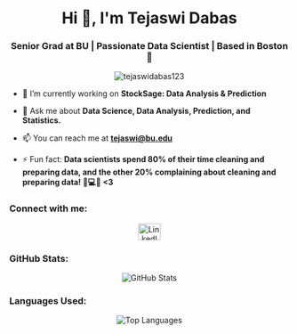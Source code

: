 <!-- Tejaswidabas -->

<h1 align="center">Hi 👋, I'm Tejaswi Dabas</h1>
<h3 align="center">Senior Grad at BU | Passionate Data Scientist | Based in Boston 🌆</h3>

<p align="center">
  <img src="https://komarev.com/ghpvc/?username=tejaswidabas123&label=Profile%20views&color=0e75b6&style=flat" alt="tejaswidabas123" />
</p>

- 🔭 I’m currently working on **StockSage: Data Analysis & Prediction**

- 💬 Ask me about **Data Science, Data Analysis, Prediction, and Statistics.**

- 📫 You can reach me at **tejaswi@bu.edu**

- ⚡ Fun fact: **Data scientists spend 80% of their time cleaning and preparing data, and the other 20% complaining about cleaning and preparing data! 🧹💻🤣 <3**

<h3 align="left">Connect with me:</h3>
<p align="center">
  <a href="https://www.linkedin.com/in/tejasdabas/" target="blank">
    <img align="center" src="https://upload.wikimedia.org/wikipedia/commons/thumb/8/81/LinkedIn_icon.svg/2048px-LinkedIn_icon.svg.png" alt="LinkedIn" height="30" width="40" />
  </a>
  <!-- Add more social icons here if needed -->
</p>

<!-- Add a section for GitHub stats -->
<h3 align="left">GitHub Stats:</h3>
<p align="center">
  <img src="https://github-readme-stats.vercel.app/api?username=tejaswidabas123&show_icons=true&theme=radical" alt="GitHub Stats" />
</p>

<!-- Add a section for languages used -->
<h3 align="left">Languages Used:</h3>
<p align="center">
  <img src="https://github-readme-stats.vercel.app/api/top-langs/?username=tejaswidabas123&layout=compact&theme=radical" alt="Top Languages" />
</p>

